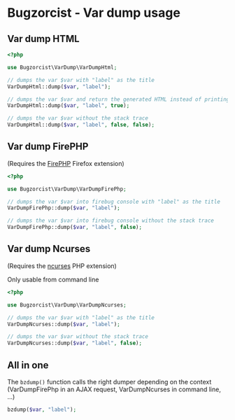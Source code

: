 Bugzorcist - Var dump usage
===========================

Var dump HTML
-------------

```php
<?php

use Bugzorcist\VarDump\VarDumpHtml;

// dumps the var $var with "label" as the title
VarDumpHtml::dump($var, "label");

// dumps the var $var and return the generated HTML instead of printing it
VarDumpHtml::dump($var, "label", true);

// dumps the var $var without the stack trace
VarDumpHtml::dump($var, "label", false, false);
```

Var dump FirePHP
----------------

(Requires the [FirePHP](https://addons.mozilla.org/fr/firefox/addon/firephp/) Firefox extension)

```php
<?php

use Bugzorcist\VarDump\VarDumpFirePhp;

// dumps the var $var into firebug console with "label" as the title
VarDumpFirePhp::dump($var, "label");

// dumps the var $var into firebug console without the stack trace
VarDumpFirePhp::dump($var, "label", false);
```

Var dump Ncurses
----------------

(Requires the [ncurses](http://pecl.php.net/package/ncurses) PHP extension)

Only usable from command line

```php
<?php

use Bugzorcist\VarDump\VarDumpNcurses;

// dumps the var $var with "label" as the title
VarDumpNcurses::dump($var, "label");

// dumps the var $var without the stack trace
VarDumpNcurses::dump($var, "label", false);
```

All in one
----------

The `bzdump()` function calls the right dumper depending on the context (VarDumpFirePhp in an AJAX request, VarDumpNcurses in command line, ...)

```php
bzdump($var, "label");
```
